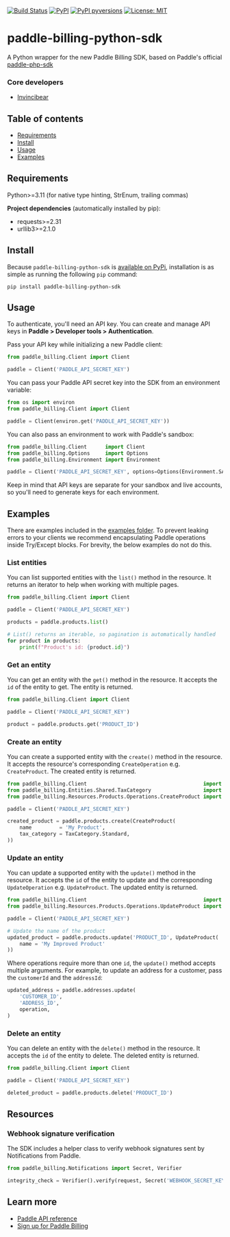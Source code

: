 [![Build Status](https://img.shields.io/github/actions/workflow/status/Invincibear/paddle-billing-python-sdk/publish_to_pypi.yml)](https://github.com/Invincibear/paddle-billing-python-sdk/actions/?query=branch%3Amain)
[![PyPI](https://img.shields.io/pypi/v/paddle-billing-python-sdk.svg)](https://pypi.python.org/pypi/paddle-billing-python-sdk)
[![PyPI pyversions](https://img.shields.io/pypi/pyversions/paddle-billing-python-sdk.svg)](https://pypi.python.org/pypi/paddle-billing-python-sdk/)
[![License: MIT](https://img.shields.io/badge/License-MIT-yellow.svg)](https://opensource.org/licenses/MIT)



# paddle-billing-python-sdk
A Python wrapper for the new Paddle Billing SDK, based on Paddle's official [paddle-php-sdk](https://github.com/PaddleHQ/paddle-php-sdk/)


### Core developers
- [Invincibear](https://github.com/Invincibear)



## Table of contents
- [Requirements](#Requirements)
- [Install](#Install)
- [Usage](#Usage)
- [Examples](#Examples)

## Requirements
Python>=3.11 (for native type hinting, StrEnum, trailing commas)

**Project dependencies** (automatically installed by pip):
- requests>=2.31
- urllib3>=2.1.0


## Install
Because `paddle-billing-python-sdk` is [available on PyPi](https://pypi.org/project/paddle-billing-python-sdk/), installation is as simple as running the following `pip` command: 

`pip install paddle-billing-python-sdk`



## Usage
To authenticate, you'll need an API key. You can create and manage API keys in **Paddle > Developer tools > Authentication**.

Pass your API key while initializing a new Paddle client:
``` python
from paddle_billing.Client import Client

paddle = Client('PADDLE_API_SECRET_KEY')
```

You can pass your Paddle API secret key into the SDK from an environment variable:
``` python
from os import environ
from paddle_billing.Client import Client

paddle = Client(environ.get('PADDLE_API_SECRET_KEY'))
```

You can also pass an environment to work with Paddle's sandbox:
``` python
from paddle_billing.Client      import Client
from paddle_billing.Options     import Options
from paddle_billing.Environment import Environment

paddle = Client('PADDLE_API_SECRET_KEY', options=Options(Environment.SANDBOX))
```

Keep in mind that API keys are separate for your sandbox and live accounts, so you'll need to generate keys for each environment.



## Examples
There are examples included in the [examples folder](https://github.com/Invincibear/paddle-billing-python-sdk/tree/main/examples). To prevent leaking errors to your clients we recommend encapsulating Paddle operations inside Try/Except blocks. For brevity, the below examples do not do this.

### List entities
You can list supported entities with the `list()` method in the resource. It returns an iterator to help when working with multiple pages.
``` python
from paddle_billing.Client import Client

paddle = Client('PADDLE_API_SECRET_KEY')

products = paddle.products.list()

# List() returns an iterable, so pagination is automatically handled
for product in products:
    print(f"Product's id: {product.id}")
```

### Get an entity
You can get an entity with the `get()` method in the resource. It accepts the `id` of the entity to get. The entity is returned.
``` python
from paddle_billing.Client import Client

paddle = Client('PADDLE_API_SECRET_KEY')

product = paddle.products.get('PRODUCT_ID')
```

### Create an entity
You can create a supported entity with the `create()` method in the resource. It accepts the resource's corresponding `CreateOperation` e.g. `CreateProduct`. The created entity is returned.

``` python
from paddle_billing.Client                                      import Client
from paddle_billing.Entities.Shared.TaxCategory                 import TaxCategory
from paddle_billing.Resources.Products.Operations.CreateProduct import CreateProduct

paddle = Client('PADDLE_API_SECRET_KEY')

created_product = paddle.products.create(CreateProduct(
    name         = 'My Product',
    tax_category = TaxCategory.Standard,
))
```

### Update an entity
You can update a supported entity with the `update()` method in the resource. It accepts the `id` of the entity to update and the corresponding `UpdateOperation` e.g. `UpdateProduct`. The updated entity is returned.
``` python
from paddle_billing.Client                                      import Client
from paddle_billing.Resources.Products.Operations.UpdateProduct import UpdateProduct

paddle = Client('PADDLE_API_SECRET_KEY')

# Update the name of the product
updated_product = paddle.products.update('PRODUCT_ID', UpdateProduct(
    name = 'My Improved Product'
))
```

Where operations require more than one `id`, the `update()` method accepts multiple arguments. For example, to update an address for a customer, pass the `customerId` and the `addressId`:
``` python
updated_address = paddle.addresses.update(
    'CUSTOMER_ID',
    'ADDRESS_ID',
    operation,
)
```

### Delete an entity
You can delete an entity with the `delete()` method in the resource. It accepts the `id` of the entity to delete. The deleted entity is returned.
``` python
from paddle_billing.Client import Client

paddle = Client('PADDLE_API_SECRET_KEY')

deleted_product = paddle.products.delete('PRODUCT_ID')
```


## Resources

### Webhook signature verification
The SDK includes a helper class to verify webhook signatures sent by Notifications from Paddle.

``` python
from paddle_billing.Notifications import Secret, Verifier

integrity_check = Verifier().verify(request, Secret('WEBHOOK_SECRET_KEY')
```

## Learn more
- [Paddle API reference](https://developer.paddle.com/api-reference/overview?utm_source=dx&utm_medium=paddle-php-sdk)
- [Sign up for Paddle Billing](https://login.paddle.com/signup?utm_source=dx&utm_medium=paddle-php-sdk)
